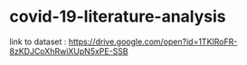 # covid-19-literature-analysis

link to dataset : https://drive.google.com/open?id=1TKIRoFR-8zKDJCoXhRwiXUpN5xPE-SSB
